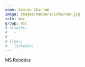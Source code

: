 ```yaml
---
name: Simran Chauhan
image: images/members/schauhan.jpg
role: msc 
group: msc
# aliases:
#   - 
#   - 
# links:
#   linkedin: 
---
```


MS Robotics
